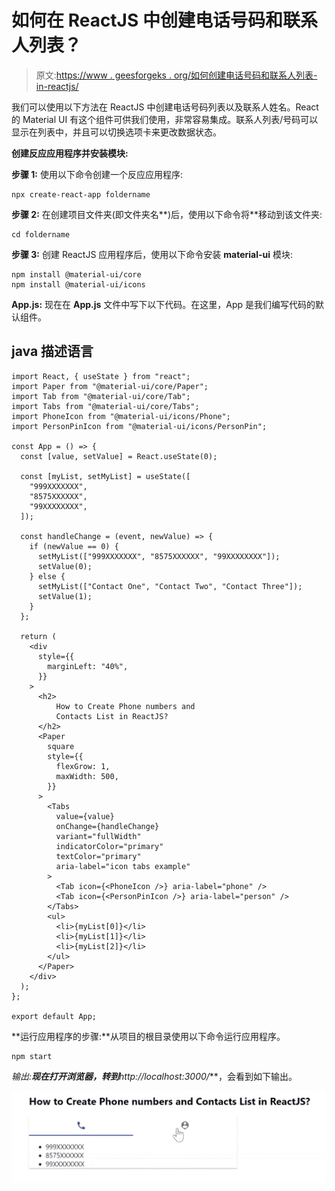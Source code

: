 # 如何在 ReactJS 中创建电话号码和联系人列表？

> 原文:[https://www . geesforgeks . org/如何创建电话号码和联系人列表-in-reactjs/](https://www.geeksforgeeks.org/how-to-create-phone-numbers-and-contacts-list-in-reactjs/)

我们可以使用以下方法在 ReactJS 中创建电话号码列表以及联系人姓名。React 的 Material UI 有这个组件可供我们使用，非常容易集成。联系人列表/号码可以显示在列表中，并且可以切换选项卡来更改数据状态。

**创建反应应用程序并安装模块:**

**步骤 1:** 使用以下命令创建一个反应应用程序:

```
npx create-react-app foldername
```

**步骤 2:** 在创建项目文件夹(即文件夹名**)后，使用以下命令将**移动到该文件夹:

```
cd foldername
```

**步骤 3:** 创建 ReactJS 应用程序后，使用以下命令安装 **material-ui** 模块:

```
npm install @material-ui/core
npm install @material-ui/icons
```

**App.js:** 现在在 **App.js** 文件中写下以下代码。在这里，App 是我们编写代码的默认组件。

## java 描述语言

```
import React, { useState } from "react";
import Paper from "@material-ui/core/Paper";
import Tab from "@material-ui/core/Tab";
import Tabs from "@material-ui/core/Tabs";
import PhoneIcon from "@material-ui/icons/Phone";
import PersonPinIcon from "@material-ui/icons/PersonPin";

const App = () => {
  const [value, setValue] = React.useState(0);

  const [myList, setMyList] = useState([
    "999XXXXXXX",
    "8575XXXXXX",
    "99XXXXXXXX",
  ]);

  const handleChange = (event, newValue) => {
    if (newValue == 0) {
      setMyList(["999XXXXXXX", "8575XXXXXX", "99XXXXXXXX"]);
      setValue(0);
    } else {
      setMyList(["Contact One", "Contact Two", "Contact Three"]);
      setValue(1);
    }
  };

  return (
    <div
      style={{
        marginLeft: "40%",
      }}
    >
      <h2>
          How to Create Phone numbers and 
          Contacts List in ReactJS?
      </h2>
      <Paper
        square
        style={{
          flexGrow: 1,
          maxWidth: 500,
        }}
      >
        <Tabs
          value={value}
          onChange={handleChange}
          variant="fullWidth"
          indicatorColor="primary"
          textColor="primary"
          aria-label="icon tabs example"
        >
          <Tab icon={<PhoneIcon />} aria-label="phone" />
          <Tab icon={<PersonPinIcon />} aria-label="person" />
        </Tabs>
        <ul>
          <li>{myList[0]}</li>
          <li>{myList[1]}</li>
          <li>{myList[2]}</li>
        </ul>
      </Paper>
    </div>
  );
};

export default App;
```

**运行应用程序的步骤:**从项目的根目录使用以下命令运行应用程序。

```
npm start
```

**输出:**现在打开浏览器，转到***http://localhost:3000/***，会看到如下输出。

![](img/603ddb254796a9ac25c79e0991993440.png)